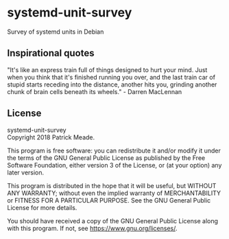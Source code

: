 # systemd-unit-survey
Survey of systemd units in Debian

## Inspirational quotes
"It's like an express train full of things designed to hurt your mind.
Just when you think that it's finished running you over, and the last
train car of stupid starts receding into the distance, another hits
you, grinding another chunk of brain cells beneath its wheels." -
Darren MacLennan

## License
systemd-unit-survey  
Copyright 2018 Patrick Meade.

This program is free software: you can redistribute it and/or modify
it under the terms of the GNU General Public License as published by
the Free Software Foundation, either version 3 of the License, or
(at your option) any later version.

This program is distributed in the hope that it will be useful,
but WITHOUT ANY WARRANTY; without even the implied warranty of
MERCHANTABILITY or FITNESS FOR A PARTICULAR PURPOSE.  See the
GNU General Public License for more details.

You should have received a copy of the GNU General Public License
along with this program.  If not, see <https://www.gnu.org/licenses/>.
